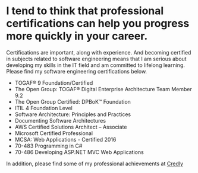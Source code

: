 # I tend to think that professional certifications can help you progress more quickly in your career.
Certifications are important, along with experience. And becoming certified in subjects related to software engineering means that I am serious about developing my skills in the IT field and am committed to lifelong learning.
Please find my software engineering certifications below.

- TOGAF® 9 Foundation/Certified
- The Open Group: TOGAF® Digital Enterprise Architecture Team Member 9.2
- The Open Group Certified: DPBoK™ Foundation
- ITIL 4 Foundation Level
- Software Architecture: Principles and Practices
- Documenting Software Architectures
- AWS Certified Solutions Architect – Associate
- Microsoft Certified Professional
- MCSA: Web Applications - Certified 2016
- 70-483 Programming in C#
- 70-486 Developing ASP.NET MVC Web Applications

In addition, please find some of my professional achievements at [Credly](https://www.credly.com/users/mykhaylo-stepanyak/badges)


